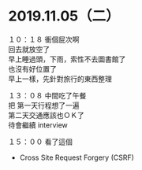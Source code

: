 # 2019.11.05（二）

１０：１８ 衝個屁次啊  
回去就放空了  
早上睡過頭，下雨，索性不去圖書館了  
也沒有好位置了  
早上一樣，先針對旅行的東西整理  

１３：０８ 中間吃了午餐  
把 第一天行程想了一遍  
第二天交通應該也ＯＫ了  
待會繼續 interview  

１５：００ 看了這個
- Cross Site Request Forgery (CSRF)
